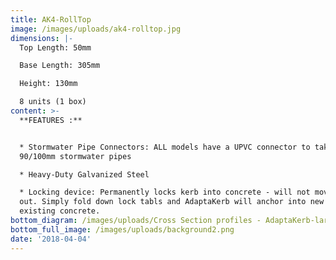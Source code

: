```yaml
---
title: AK4-RollTop
image: /images/uploads/ak4-rolltop.jpg
dimensions: |-
  Top Length: 50mm

  Base Length: 305mm

  Height: 130mm

  8 units (1 box)
content: >-
  **FEATURES :**


  * Stormwater Pipe Connectors: ALL models have a UPVC connector to take either
  90/100mm stormwater pipes

  * Heavy-Duty Galvanized Steel

  * Locking device: Permanently locks kerb into concrete - will not move or pop
  out. Simply fold down lock tabls and AdaptaKerb will anchor into new or
  existing concrete.
bottom_diagram: /images/uploads/Cross Section profiles - AdaptaKerb-large.png
bottom_full_image: /images/uploads/background2.png
date: '2018-04-04'
---
```

